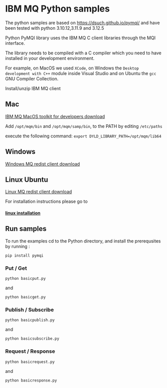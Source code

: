 # IBM MQ Python samples
The python samples are based on https://dsuch.github.io/pymqi/
and have been tested with python 3.10.12,3.11.9 and 3.12.5

Python PyMQI library uses the IBM MQ C client libraries through the MQI interface.

The library needs to be compiled with a C compiler which you need to have installed in your development environment.

For example, on MacOS we used `XCode`, on Windows the `Desktop development with C++` module inside Visual Studio and on Ubuntu the `gcc` GNU Compiler Collection.

Install/unzip IBM MQ client

## Mac

[IBM MQ MacOS toolkit for developers download](https://public.dhe.ibm.com/ibmdl/export/pub/software/websphere/messaging/mqdev/mactoolkit/)

Add
`/opt/mqm/bin` and
`/opt/mqm/samp/bin`, to the PATH by editing `/etc/paths`

execute the following command:
`export DYLD_LIBRARY_PATH=/opt/mqm/lib64`

## Windows

[Windows MQ redist client download](https://public.dhe.ibm.com/ibmdl/export/pub/software/websphere/messaging/mqdev/redist/)

## Linux Ubuntu

[Linux MQ redist client download](https://public.dhe.ibm.com/ibmdl/export/pub/software/websphere/messaging/mqdev/redist/)

For installation instructions please go to 
#### [linux installation](../../mq-dev-patterns/installationDocs/linuxUbuntu-installationSteps.md)


## Run samples

To run the examples cd to the Python directory, and install the prerequsites by running :

`pip install pymqi`

### Put / Get
`python basicput.py`

and

`python basicget.py`

### Publish / Subscribe
`python basicpublish.py`

and

`python basicsubscribe.py`

### Request / Response

`python basicrequest.py`

and

`python basicresponse.py`
